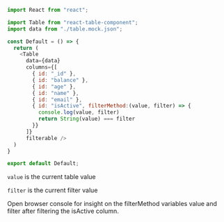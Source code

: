 ```js
import React from "react";

import Table from "react-table-component";
import data from "./table.mock.json";

const Default = () => {
  return (
    <Table
      data={data}
      columns={[
        { id: "_id" },
        { id: "balance" },
        { id: "age" },
        { id: "name" },
        { id: "email" },
        { id: "isActive", filterMethod:(value, filter) => {
          console.log(value, filter)
          return String(value) === filter
        }}
      ]}
      filterable />
  )
}

export default Default;
```
`value` is the current table value

`filter` is the current filter value

Open browser console for insight on the filterMethod variables value and filter after filtering the isActive column.
